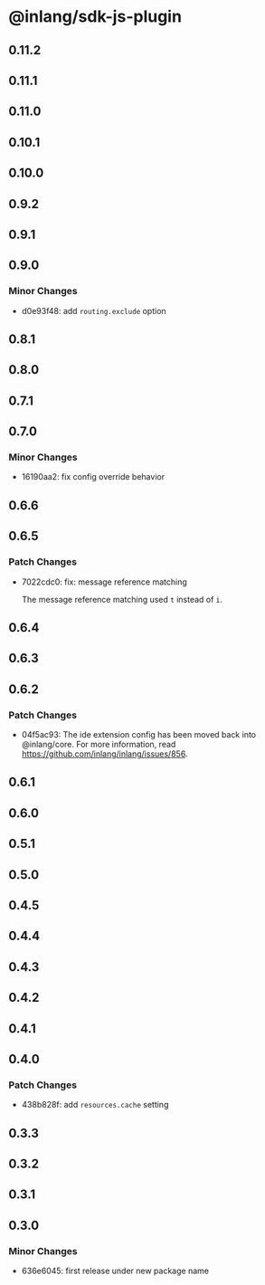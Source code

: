 # @inlang/sdk-js-plugin

## 0.11.2

## 0.11.1

## 0.11.0

## 0.10.1

## 0.10.0

## 0.9.2

## 0.9.1

## 0.9.0

### Minor Changes

- d0e93f48: add `routing.exclude` option

## 0.8.1

## 0.8.0

## 0.7.1

## 0.7.0

### Minor Changes

- 16190aa2: fix config override behavior

## 0.6.6

## 0.6.5

### Patch Changes

- 7022cdc0: fix: message reference matching

  The message reference matching used `t` instead of `i`.

## 0.6.4

## 0.6.3

## 0.6.2

### Patch Changes

- 04f5ac93: The ide extension config has been moved back into @inlang/core. For more information, read https://github.com/inlang/inlang/issues/856.

## 0.6.1

## 0.6.0

## 0.5.1

## 0.5.0

## 0.4.5

## 0.4.4

## 0.4.3

## 0.4.2

## 0.4.1

## 0.4.0

### Patch Changes

- 438b828f: add `resources.cache` setting

## 0.3.3

## 0.3.2

## 0.3.1

## 0.3.0

### Minor Changes

- 636e6045: first release under new package name
